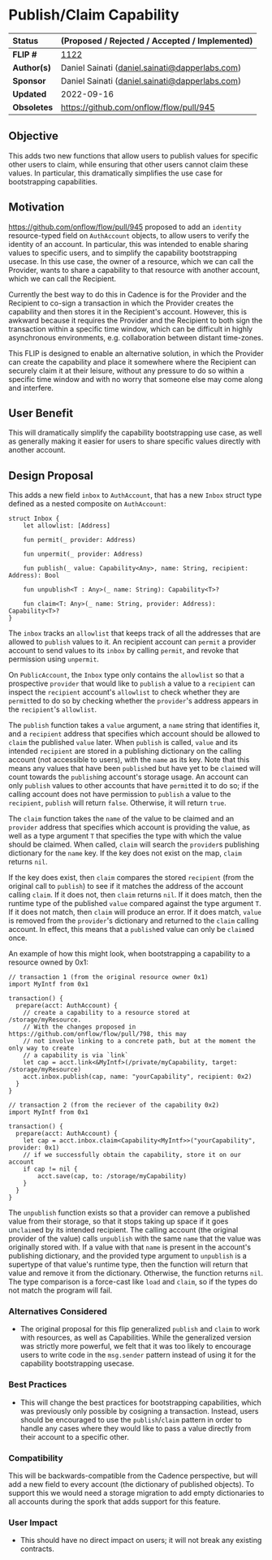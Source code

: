 # Publish/Claim Capability

| Status        | (Proposed / Rejected / Accepted / Implemented)       |
:-------------- |:---------------------------------------------------- |
| **FLIP #**    | [1122](https://github.com/onflow/flow/pull/1122)     |
| **Author(s)** | Daniel Sainati (daniel.sainati@dapperlabs.com)       |
| **Sponsor**   | Daniel Sainati (daniel.sainati@dapperlabs.com)       |
| **Updated**   | 2022-09-16                                           |
| **Obsoletes** | https://github.com/onflow/flow/pull/945              |

## Objective

This adds two new functions that allow users to publish values for specific other
users to claim, while ensuring that other users cannot claim these values. In particular, 
this dramatically simplifies the use case for bootstrapping capabilities. 

## Motivation

https://github.com/onflow/flow/pull/945 proposed to add an `identity` resource-typed field
on `AuthAccount` objects, to allow users to verify the identity of an account. In particular, 
this was intended to enable sharing values to specific users, and to simplify the capability bootstrapping
usecase. In this use case, the owner of a resource, which we can call the Provider,
wants to share a capability to that resource with another account, which we can call the Recipient.

Currently the best way to do this in Cadence is for the Provider and the Recipient to co-sign a transaction
in which the Provider creates the capability and then stores it in the Recipient's account. However, 
this is awkward because it requires the Provider and the Recipient to both sign the transaction within a specific
time window, which can be difficult in highly asynchronous environments, e.g. collaboration between distant time-zones. 

This FLIP is designed to enable an alternative solution, in which the Provider can create the capability and place it somewhere
where the Recipient can securely claim it at their leisure, without any pressure to do so within a specific time window and with 
no worry that someone else may come along and interfere. 

## User Benefit

This will dramatically simplify the capability bootstrapping use case, as well as generally making it easier for users
to share specific values directly with another account. 

## Design Proposal

This adds a new field `inbox` to `AuthAccount`, that has a new `Inbox` struct type
defined as a nested composite on `AuthAccount`:

```cadence
struct Inbox {
    let allowlist: [Address]

    fun permit(_ provider: Address)

    fun unpermit(_ provider: Address)

    fun publish(_ value: Capability<Any>, name: String, recipient: Address): Bool

    fun unpublish<T : Any>(_ name: String): Capability<T>?

    fun claim<T: Any>(_ name: String, provider: Address): Capability<T>?
}
```

The `inbox` tracks an `allowlist` that keeps track of all the addresses that are allowed to 
`publish` values to it. An recipient account can `permit` a provider account to send values to its `inbox`
by calling `permit`, and revoke that permission using `unpermit`. 

On `PublicAccount`, the `Inbox` type only contains the `allowlist` so that a prospective `provider` that would like
to `publish` a value to a `recipient` can inspect the `recipient` account's `allowlist` to check whether they are
`permit`ted to do so by checking whether the `provider`'s address appears in the `recipient`'s `allowlist`.

The `publish` function takes a `value` argument, a `name` string that identifies it, 
and a `recipient` address that specifies which account should be allowed to `claim` the 
published `value` later. When `publish` is called, `value` and its intended `recipient` are stored
in a publishing dictionary on the calling account (not accessible to users), with the `name` as its key.
Note that this means any values that have been `publish`ed but have yet to be `claim`ed will count towards
the `publish`ing account's storage usage. An account can only `publish` values to other accounts that have
`permit`ted it to do so; if the calling account does not have permission to `publish` a value to the `recipient`, 
`publish` will return `false`. Otherwise, it will return `true`. 

The `claim` function takes the `name` of the value to be claimed and an `provider` address that
specifies which account is providing the value, as well as a type argument `T` that specifies
the type with which the value should be claimed. When called, `claim` will search the `provider`s 
publishing dictionary for the `name` key. If the key does not exist on the map, `claim` returns `nil`. 

If the key does exist, then `claim` compares the stored `recipient` (from the original call to `publish`) 
to see if it matches the address of the account calling `claim`. If it does not, then `claim` returns `nil`. 
If it does match, then the runtime type of the published `value` compared against the type argument `T`. If 
it does not match, then `claim` will produce an error. If it does match, `value` is removed from the `provider`'s dictionary and 
returned to the `claim` calling account. In effect, this means that a `publish`ed value can only be `claim`ed once. 

An example of how this might look, when bootstrapping a capability to a resource owned by 0x1:

```cadence
// transaction 1 (from the original resource owner 0x1)
import MyIntf from 0x1

transaction() {
  prepare(acct: AuthAccount) {
    // create a capability to a resource stored at /storage/myResource.
    // With the changes proposed in https://github.com/onflow/flow/pull/798, this may
    // not involve linking to a concrete path, but at the moment the only way to create
    // a capability is via `link` 
    let cap = acct.link<&MyIntf>(/private/myCapability, target: /storage/myResource)
    acct.inbox.publish(cap, name: "yourCapability", recipient: 0x2)
  }
}
```

```cadence
// transaction 2 (from the reciever of the capability 0x2)
import MyIntf from 0x1

transaction() {
  prepare(acct: AuthAccount) {
    let cap = acct.inbox.claim<Capability<MyIntf>>("yourCapability", provider: 0x1)
    // if we successfully obtain the capability, store it on our account
    if cap != nil {
        acct.save(cap, to: /storage/myCapability)
    }
  }
}
```

The `unpublish` function exists so that a provider can remove a published value from their storage, so that it
stops taking up space if it goes un`claim`ed by its intended recipient. The calling account (the original provider
of the value) calls `unpublish` with the same `name` that the value was originally stored with. If a value with that 
`name` is present in the account's publishing dictionary, and the provided type argument to `unpublish` is a supertype
of that value's runtime type, then the function will return that value and remove it from the dictionary. Otherwise, 
the function returns `nil`. The type comparison is a force-cast like `load` and `claim`, so if the types do not match
the program will fail. 

### Alternatives Considered

* The original proposal for this flip generalized `publish` and `claim` to work with resources, as well as Capabilities.
While the generalized version was strictly more powerful, we felt that it was too likely to encourage users
to write code in the `msg.sender` pattern instead of using it for the capability bootstrapping usecase.

### Best Practices

* This will change the best practices for bootstrapping capabilities, which was previously only
possible by cosigning a transaction. Instead, users should be encouraged to use the `publish`/`claim` pattern
in order to handle any cases where they would like to pass a value directly from their account to a specific
other. 

### Compatibility

This will be backwards-compatible from the Cadence perspective, but will add a new field to 
every account (the dictionary of published objects). To support this we would need a storage migration
to add empty dictionaries to all accounts during the spork that adds support for this feature. 

### User Impact

* This should have no direct impact on users; it will not break any existing contracts. 
